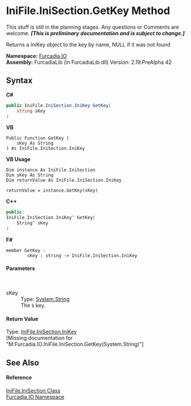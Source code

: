 # IniFile.IniSection.GetKey Method 
This stuff is still in the planning stages. Any questions or Comments are welcome. _**\[This is preliminary documentation and is subject to change.\]**_

Returns a IniKey object to the key by name, NULL if it was not found

**Namespace:**&nbsp;<a href="N_Furcadia_IO">Furcadia.IO</a><br />**Assembly:**&nbsp;FurcadiaLib (in FurcadiaLib.dll) Version: 2.19.PreAlpha 42

## Syntax

**C#**<br />
``` C#
public IniFile.IniSection.IniKey GetKey(
	string sKey
)
```

**VB**<br />
``` VB
Public Function GetKey ( 
	sKey As String
) As IniFile.IniSection.IniKey
```

**VB Usage**<br />
``` VB Usage
Dim instance As IniFile.IniSection
Dim sKey As String
Dim returnValue As IniFile.IniSection.IniKey

returnValue = instance.GetKey(sKey)
```

**C++**<br />
``` C++
public:
IniFile.IniSection.IniKey^ GetKey(
	String^ sKey
)
```

**F#**<br />
``` F#
member GetKey : 
        sKey : string -> IniFile.IniSection.IniKey 

```


#### Parameters
&nbsp;<dl><dt>sKey</dt><dd>Type: <a href="http://msdn2.microsoft.com/en-us/library/s1wwdcbf" target="_blank">System.String</a><br />The s key.</dd></dl>

#### Return Value
Type: <a href="T_Furcadia_IO_IniFile_IniSection_IniKey">IniFile.IniSection.IniKey</a><br />\[Missing <returns> documentation for "M:Furcadia.IO.IniFile.IniSection.GetKey(System.String)"\]

## See Also


#### Reference
<a href="T_Furcadia_IO_IniFile_IniSection">IniFile.IniSection Class</a><br /><a href="N_Furcadia_IO">Furcadia.IO Namespace</a><br />